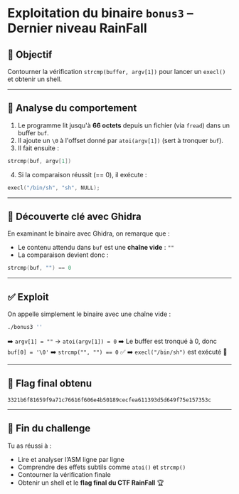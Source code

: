 # Exploitation du binaire `bonus3` – Dernier niveau RainFall

## 🎯 Objectif

Contourner la vérification `strcmp(buffer, argv[1])` pour lancer un `execl()` et obtenir un shell.

---

## 🔎 Analyse du comportement

1. Le programme lit jusqu'à **66 octets** depuis un fichier (via `fread`) dans un buffer `buf`.
2. Il ajoute un `\0` à l'offset donné par `atoi(argv[1])` (sert à tronquer `buf`).
3. Il fait ensuite :

```c
strcmp(buf, argv[1])
```

4. Si la comparaison réussit (== 0), il exécute :

```c
execl("/bin/sh", "sh", NULL);
```

---

## 🧠 Découverte clé avec Ghidra

En examinant le binaire avec Ghidra, on remarque que :

* Le contenu attendu dans `buf` est une **chaîne vide** : `""`
* La comparaison devient donc :

```c
strcmp(buf, "") == 0
```

---

## ✅ Exploit

On appelle simplement le binaire avec une chaîne vide :

```bash
./bonus3 ''
```

➡️ `argv[1] = ""` → `atoi(argv[1]) = 0`
➡️ Le buffer est tronqué à 0, donc `buf[0] = '\0'`
➡️ `strcmp("", "") == 0` ✅
➡️ `execl("/bin/sh")` est exécuté 🎉

---

## 🏁 Flag final obtenu

```
3321b6f81659f9a71c76616f606e4b50189cecfea611393d5d649f75e157353c
```

---

## 🙌 Fin du challenge

Tu as réussi à :

* Lire et analyser l’ASM ligne par ligne
* Comprendre des effets subtils comme `atoi()` et `strcmp()`
* Contourner la vérification finale
* Obtenir un shell et le **flag final du CTF RainFall** 🏆
